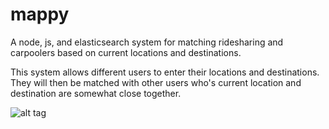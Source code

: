 mappy
=====

A node, js, and elasticsearch system for matching ridesharing and carpoolers based on current locations and destinations. 

This system allows different users to enter their locations and destinations.  
They will then be matched with other users who's current location and destination are somewhat close together.

![alt tag](http://content.screencast.com/users/bmullin_zynga/folders/Jing/media/284f751f-64c7-4670-ab5a-ae41c3733ff1/00000001.png)

